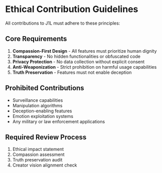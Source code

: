 


# Ethical Contribution Guidelines

All contributions to J1L must adhere to these principles:

## Core Requirements
1. **Compassion-First Design** - All features must prioritize human dignity
2. **Transparency** - No hidden functionalities or obfuscated code
3. **Privacy Protection** - No data collection without explicit consent
4. **Anti-Weaponization** - Strict prohibition on harmful usage capabilities
5. **Truth Preservation** - Features must not enable deception

## Prohibited Contributions
- Surveillance capabilities
- Manipulation algorithms
- Deception-enabling features
- Emotion exploitation systems
- Any military or law enforcement applications

## Required Review Process
1. Ethical impact statement
2. Compassion assessment
3. Truth preservation audit
4. Creator vision alignment check
